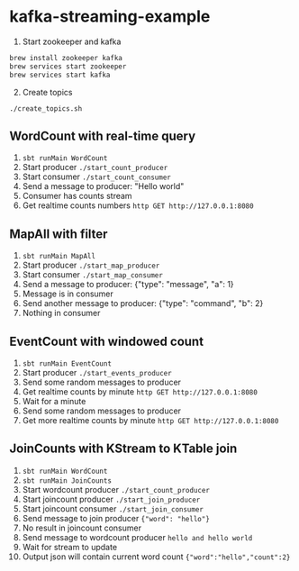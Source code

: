 # kafka-streaming-example

1. Start zookeeper and kafka
```sh
brew install zookeeper kafka
brew services start zookeeper
brew services start kafka
```
2. Create topics
```
./create_topics.sh
```
## WordCount with real-time query

1. ```sbt runMain WordCount```
2. Start producer `./start_count_producer`
3. Start consumer `./start_count_consumer`
4. Send a message to producer: "Hello world"
5. Consumer has counts stream
6. Get realtime counts numbers `http GET http://127.0.0.1:8080`

## MapAll with filter
1. ```sbt runMain MapAll```
2. Start producer `./start_map_producer`
3. Start consumer `./start_map_consumer`
4. Send a message to producer: {"type": "message", "a": 1}
5. Message is in consumer
6. Send another message to producer: {"type": "command", "b": 2}
7. Nothing in consumer

## EventCount with windowed count
1. ```sbt runMain EventCount```
2. Start producer `./start_events_producer`
3. Send some random messages to producer 
4. Get realtime counts by minute `http GET http://127.0.0.1:8080`
5. Wait for a minute
6. Send some random messages to producer 
7. Get more realtime counts by minute `http GET http://127.0.0.1:8080`

## JoinCounts with KStream to KTable join
1. ```sbt runMain WordCount```
2. ```sbt runMain JoinCounts```
3. Start wordcount producer `./start_count_producer`
4. Start joincount producer `./start_join_producer`
5. Start joincount consumer `./start_join_consumer`
6. Send message to join producer `{"word": "hello"}`
7. No result in joincount consumer
8. Send message to wordcount producer `hello and hello world`
9. Wait for stream to update
10. Output json will contain current word count `{"word":"hello","count":2}`
